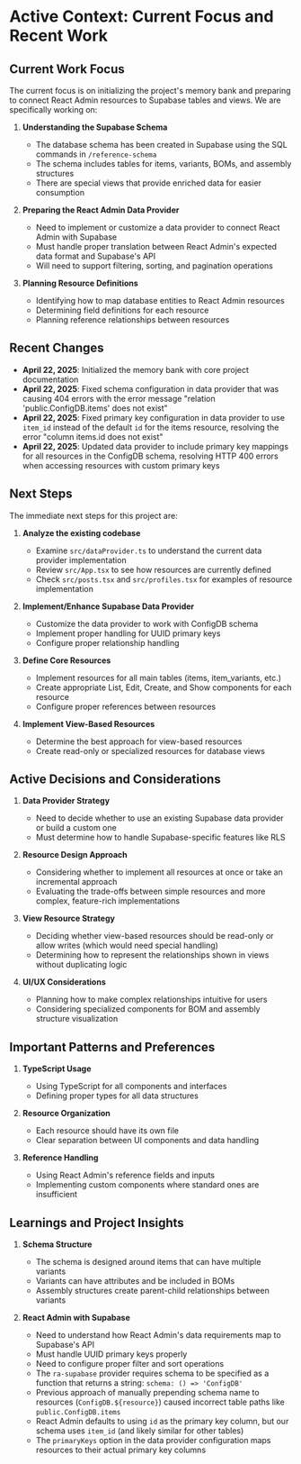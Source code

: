 # Active Context: Current Focus and Recent Work

## Current Work Focus

The current focus is on initializing the project's memory bank and preparing to connect React Admin resources to Supabase tables and views. We are specifically working on:

1. **Understanding the Supabase Schema**
   - The database schema has been created in Supabase using the SQL commands in `/reference-schema`
   - The schema includes tables for items, variants, BOMs, and assembly structures
   - There are special views that provide enriched data for easier consumption

2. **Preparing the React Admin Data Provider**
   - Need to implement or customize a data provider to connect React Admin with Supabase
   - Must handle proper translation between React Admin's expected data format and Supabase's API
   - Will need to support filtering, sorting, and pagination operations

3. **Planning Resource Definitions**
   - Identifying how to map database entities to React Admin resources
   - Determining field definitions for each resource
   - Planning reference relationships between resources

## Recent Changes

- **April 22, 2025**: Initialized the memory bank with core project documentation
- **April 22, 2025**: Fixed schema configuration in data provider that was causing 404 errors with the error message "relation 'public.ConfigDB.items' does not exist"
- **April 22, 2025**: Fixed primary key configuration in data provider to use `item_id` instead of the default `id` for the items resource, resolving the error "column items.id does not exist"
- **April 22, 2025**: Updated data provider to include primary key mappings for all resources in the ConfigDB schema, resolving HTTP 400 errors when accessing resources with custom primary keys

## Next Steps

The immediate next steps for this project are:

1. **Analyze the existing codebase**
   - Examine `src/dataProvider.ts` to understand the current data provider implementation
   - Review `src/App.tsx` to see how resources are currently defined
   - Check `src/posts.tsx` and `src/profiles.tsx` for examples of resource implementation

2. **Implement/Enhance Supabase Data Provider**
   - Customize the data provider to work with ConfigDB schema
   - Implement proper handling for UUID primary keys
   - Configure proper relationship handling

3. **Define Core Resources**
   - Implement resources for all main tables (items, item_variants, etc.)
   - Create appropriate List, Edit, Create, and Show components for each resource
   - Configure proper references between resources

4. **Implement View-Based Resources**
   - Determine the best approach for view-based resources
   - Create read-only or specialized resources for database views

## Active Decisions and Considerations

1. **Data Provider Strategy**
   - Need to decide whether to use an existing Supabase data provider or build a custom one
   - Must determine how to handle Supabase-specific features like RLS

2. **Resource Design Approach**
   - Considering whether to implement all resources at once or take an incremental approach
   - Evaluating the trade-offs between simple resources and more complex, feature-rich implementations

3. **View Resource Strategy**
   - Deciding whether view-based resources should be read-only or allow writes (which would need special handling)
   - Determining how to represent the relationships shown in views without duplicating logic

4. **UI/UX Considerations**
   - Planning how to make complex relationships intuitive for users
   - Considering specialized components for BOM and assembly structure visualization

## Important Patterns and Preferences

1. **TypeScript Usage**
   - Using TypeScript for all components and interfaces
   - Defining proper types for all data structures

2. **Resource Organization**
   - Each resource should have its own file
   - Clear separation between UI components and data handling

3. **Reference Handling**
   - Using React Admin's reference fields and inputs
   - Implementing custom components where standard ones are insufficient

## Learnings and Project Insights

1. **Schema Structure**
   - The schema is designed around items that can have multiple variants
   - Variants can have attributes and be included in BOMs
   - Assembly structures create parent-child relationships between variants

2. **React Admin with Supabase**
   - Need to understand how React Admin's data requirements map to Supabase's API
   - Must handle UUID primary keys properly
   - Need to configure proper filter and sort operations
   - The `ra-supabase` provider requires schema to be specified as a function that returns a string: `schema: () => 'ConfigDB'`
   - Previous approach of manually prepending schema name to resources (`ConfigDB.${resource}`) caused incorrect table paths like `public.ConfigDB.items`
   - React Admin defaults to using `id` as the primary key column, but our schema uses `item_id` (and likely similar for other tables)
   - The `primaryKeys` option in the data provider configuration maps resources to their actual primary key columns
